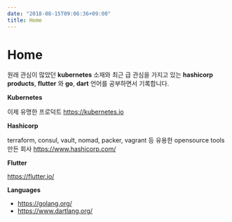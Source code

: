 ```yaml
---
date: "2018-08-15T09:06:36+09:00"
title: Home
---
```


# Home

원래 관심이 많았던 **kubernetes** 소재와 최근 급 관심을 가지고 있는 **hashicorp products**, **flutter** 와 **go**, **dart** 언어를 공부하면서 기록합니다.

**Kubernetes**

이제 유명한 프로덕트 https://kubernetes.io

**Hashicorp**

terraform, consul, vault, nomad, packer, vagrant 등 유용한 opensource tools 만든 회사
https://www.hashicorp.com/

**Flutter**

https://flutter.io/

**Languages**

* https://golang.org/
* https://www.dartlang.org/